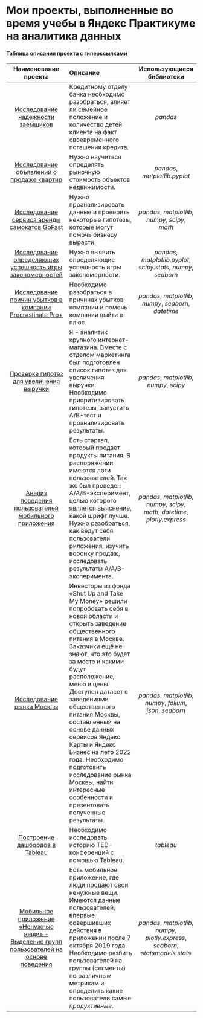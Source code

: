 # Мои проекты, выполненные во время учебы в Яндекс Практикуме на аналитика данных

#### Таблица описания проекта с гиперссылками

| Наименование проекта       | Описание               | Использующиеся библиотеки     |
| :--------------------: | :--------------------- |:---------------------------:|
| [Исследование надежности заемщиков](https://github.com/AnnaStimp/MyProjects_YandexPracticum/tree/main/RUS_version/reliability_of_borrowers)    | Кредитному отделу банка необходимо разобраться, влияет ли семейное положение и количество детей клиента на факт своевременного погашения кредита. | *pandas* |
| [Исследование объявлений о продаже квартир](https://github.com/AnnaStimp/MyProjects_YandexPracticum/tree/main/RUS_version/apartments_for_sale) | Нужно научиться определять рыночную стоимость объектов недвижимости. | *pandas*, *matplotlib.pyplot*
| [Исследование сервиса аренды самокатов GoFast](https://github.com/AnnaStimp/MyProjects_YandexPracticum/tree/main/RUS_version/scooter_rental) | Нужно проанализировать данные и проверить некоторые гипотезы, которые могут помочь бизнесу вырасти. | *pandas*, *matplotlib*, *numpy*, *scipy*, *math*
| [Исследование определяющих успешность игры закономерностей](https://github.com/AnnaStimp/MyProjects_YandexPracticum/tree/main/RUS_version/computer_games) | Нужно выявить определяющие успешность игры закономерности. | *pandas*, *matplotlib.pyplot*, *scipy.stats*, *numpy*, *seaborn*
| [Исследование причин убытков в компании Procrastinate Pro+](https://github.com/AnnaStimp/MyProjects_YandexPracticum/tree/main/RUS_version/failed_advertising_campaign) | Необходимо разобраться в причинах убытков компании и помочь компании выйти в плюс. | *pandas*, *matplotlib*, *numpy*, *seaborn*, *datetime*
| [Проверка гипотез для увеличения выручки](https://github.com/AnnaStimp/MyProjects_YandexPracticum/tree/main/RUS_version/hypothesis_AB-test) | Я - аналитик крупного интернет-магазина. Вместе с отделом маркетинга был подготовлен список гипотез для увеличения выручки. Необходимо приоритизировать гипотезы, запустить A/B-тест и проанализировать результаты. | *pandas*, *matplotlib*, *numpy*, *scipy*
| [Анализ поведения пользователей мобильного приложения](https://github.com/AnnaStimp/MyProjects_YandexPracticum/tree/main/RUS_version/event_funnels_AAB-test) | Есть стартап, который продает продукты питания. В распоряжении имеются логи пользователей. Так же был проведен A/A/B-эксперимент, целью которого является выяснение, какой шрифт лучше. Нужно разобраться, как ведут себя пользователи риложения, изучить воронку продаж, исследовать результаты A/A/B-эксперимента. | *pandas*, *matplotlib*, *numpy*, *scipy*, *math*, *datetime*, *plotly.express*
| [Исследование рынка Москвы](https://github.com/AnnaStimp/MyProjects_YandexPracticum/tree/main/RUS_version/research_Moscows_market) | Инвесторы из фонда «Shut Up and Take My Money» решили попробовать себя в новой области и открыть заведение общественного питания в Москве. Заказчики ещё не знают, что это будет за место и какими будут расположение, меню и цены. Доступен датасет с заведениями общественного питания Москвы, составленный на основе данных сервисов Яндекс Карты и Яндекс Бизнес на лето 2022 года. Необходимо подготовить исследование рынка Москвы, найти интересные особенности и презентовать полученные результаты. | *pandas*, *matplotlib*, *numpy*, *folium*, *json*, *seaborn*
| [Построение дашбордов в Tableau](https://public.tableau.com/app/profile/anna.alfutina/viz/TED_17055111858230/Story) | Необходимо исследовать историю TED-конференций с помощью Tableau. | *tableau*
| [Мобильное приложение «Ненужные вещи» - Выделение групп пользователей на основе поведения](https://github.com/AnnaStimp/MyProjects_YandexPracticum/tree/main/RUS_version/identification_of_user%20behavioral_groups) | Есть мобильное приложение, где люди продают свои ненужные вещи. Имеются данные пользователей, впервые совершивших действия в приложении после 7 октября 2019 года. Необходимо разбить пользователей на группы (сегменты) по различным метрикам и определить какие пользователи самые *продуктивные*. | *pandas*, *matplotlib*, *numpy*, *plotly.express*, *seaborn*, *statsmodels.stats*
